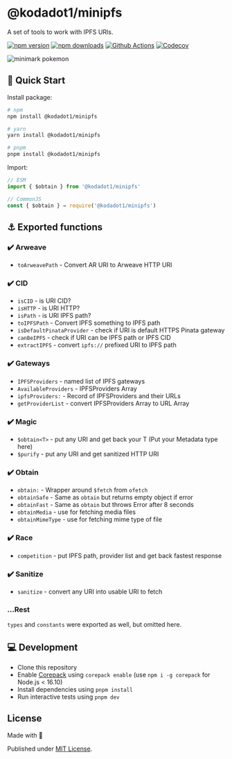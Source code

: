 # @kodadot1/minipfs

A set of tools to work with IPFS URIs.

[![npm version][npm-version-src]][npm-version-href]
[![npm downloads][npm-downloads-src]][npm-downloads-href]
[![Github Actions][github-actions-src]][github-actions-href]
[![Codecov][codecov-src]][codecov-href]

![minimark pokemon](.github/minipfs.png)

## 🚀 Quick Start

Install package:

```sh
# npm
npm install @kodadot1/minipfs

# yarn
yarn install @kodadot1/minipfs

# pnpm
pnpm install @kodadot1/minipfs
```

Import:

```js
// ESM
import { $obtain } from '@kodadot1/minipfs'

// CommonJS
const { $obtain } = require('@kodadot1/minipfs')
```

## ⚓️ Exported functions

### ✔️  Arweave

- `toArweavePath` - Convert AR URI to Arweave HTTP URI

### ✔️  CID

- `isCID` - is URI CID?
- `isHTTP` - is URI HTTP?
- `isPath` - is URI IPFS path?
- `toIPFSPath` - Convert IPFS something to IPFS path
- `isDefaultPinataProvider` - check if URI is default HTTPS Pinata gateway
- `canBeIPFS` - check if URI can be IPFS path or IPFS CID
- `extractIPFS` - convert `ipfs://` prefixed URI to IPFS path

### ✔️  Gateways

- `IPFSProviders` - named list of IPFS gateways
- `AvailableProviders` - IPFSProviders Array
- `ipfsProviders:` - Record of IPFSProviders and their URLs
- `getProviderList` - convert IPFSProviders Array to URL Array

### ✔️  Magic

- `$obtain<T>` - put any URI and get back your T (Put your Metadata type here)
- `$purify` - put any URI and get sanitized HTTP URI

### ✔️  Obtain

- `obtain:` - Wrapper around `$fetch` from `ofetch`
- `obtainSafe` - Same as `obtain` but returns empty object if error
- `obtainFast` - Same as `obtain` but throws Error after 8 seconds
- `obtainMedia` - use for fetching media files
- `obtainMimeType` - use for fetching mime type of file

### ✔️  Race

- `competition` - put IPFS path, provider list and get back fastest response

### ✔️  Sanitize

- `sanitize` - convert any URI into usable URI to fetch

### ...Rest

`types` and `constants` were exported as well, but omitted here.

## 💻 Development

- Clone this repository
- Enable [Corepack](https://github.com/nodejs/corepack) using `corepack enable` (use `npm i -g corepack` for Node.js < 16.10)
- Install dependencies using `pnpm install`
- Run interactive tests using `pnpm dev`

## License

Made with 💖

Published under [MIT License](./LICENSE).

<!-- Badges -->
[npm-version-src]: https://img.shields.io/npm/v/@kodadot1/minipfs?style=flat-square
[npm-version-href]: https://npmjs.com/package/@kodadot1/minipfs

[npm-downloads-src]: https://img.shields.io/npm/dm/@kodadot1/minipfs?style=flat-square
[npm-downloads-href]: https://npmjs.com/package/@kodadot1/minipfs

[github-actions-src]: https://img.shields.io/github/workflow/status/@kodadot1/minipfs/ci/main?style=flat-square
[github-actions-href]: https://github.com/@kodadot1/minipfs/actions?query=workflow%3Aci

[codecov-src]: https://img.shields.io/codecov/c/gh/@kodadot1/minipfs/main?style=flat-square
[codecov-href]: https://codecov.io/gh/@kodadot1/minipfs

